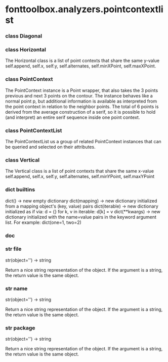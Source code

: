 # fonttoolbox.analyzers.pointcontextlist

### class Diagonal
### class Horizontal
The Horizontal class is a list of point contexts that share the same y-value
self.append, self.x, self.y, self.alternates, self.minXPoint, self.maxXPoint.
### class PointContext
The PointContext instance is a Point wrapper, that also takes the 3 points previous
and next 3 points on the contour. The instance behaves like a normal point p, but
additional information is available as interpreted from the point context in relation 
to the neighbor points. The total of 6 points is derived
from the average construction of a serif, so it is possible to hold (and interpret) an 
entire serif sequence inside one point context.
### class PointContextList
The PointContextList us a group of related PointContext instances that can be
queried and selected on their attributes.
### class Vertical
The Vertical class is a list of point contexts that share the same x-value
self.append, self.x, self.y, self.alternates, self.minYPoint, self.maxYPoint
### dict __builtins__
dict() -> new empty dictionary
dict(mapping) -> new dictionary initialized from a mapping object's
(key, value) pairs
dict(iterable) -> new dictionary initialized as if via:
d = {}
for k, v in iterable:
d[k] = v
dict(**kwargs) -> new dictionary initialized with the name=value pairs
in the keyword argument list.  For example:  dict(one=1, two=2)
### __doc__
### str __file__
str(object='') -> string

Return a nice string representation of the object.
If the argument is a string, the return value is the same object.
### str __name__
str(object='') -> string

Return a nice string representation of the object.
If the argument is a string, the return value is the same object.
### str __package__
str(object='') -> string

Return a nice string representation of the object.
If the argument is a string, the return value is the same object.
